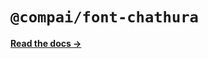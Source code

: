 # `@compai/font-chathura`

[**Read the docs &rarr;**](https://components.ai/docs/typefaces/chathura)
